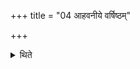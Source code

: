 +++
title = "04 आहवनीये वर्षिष्ठम्"

+++

<details><summary>थिते</summary>

4. the biggest fuel-stick in the Āhavanīya.
</details>
